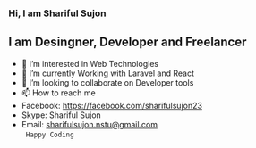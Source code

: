 ### Hi, I am Shariful Sujon

##  I am Desingner, Developer and Freelancer


- 👀 I’m interested in Web Technologies
- 🌱 I’m currently Working with Laravel and React 
- 💞️ I’m looking to collaborate on Developer tools
- 📫 How to reach me 
- Facebook: https://facebook.com/sharifulsujon23
- Skype: Shariful Sujon
- Email: sharifulsujon.nstu@gmail.com <br>
<code> Happy Coding </code>
